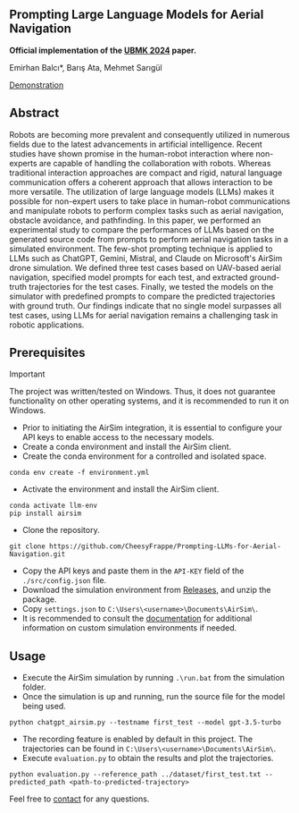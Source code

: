 ## Prompting Large Language Models for Aerial Navigation
<b>Official implementation of the [UBMK 2024](https://ubmk.org.tr/) paper.</b>

Emirhan Balcı*, Barış Ata, Mehmet Sarıgül

[Demonstration](https://youtu.be/A9pKyYRqVNo)
## Abstract
Robots are becoming more prevalent and consequently utilized in numerous fields due to the latest advancements in artificial intelligence. Recent studies have shown promise in the human-robot interaction where non-experts are capable of handling the collaboration with robots. Whereas traditional interaction approaches are compact and rigid, natural language communication offers a coherent approach that allows interaction to be more versatile. The utilization of large language models (LLMs) makes it possible for non-expert users to take place in human-robot communications and manipulate robots to perform complex tasks such as aerial navigation, obstacle avoidance, and pathfinding. In this paper, we performed an experimental study to compare the performances of LLMs based on the generated source code from prompts to perform aerial navigation tasks in a simulated environment. The few-shot prompting technique is applied to LLMs such as ChatGPT, Gemini, Mistral, and Claude on Microsoft's AirSim drone simulation. We defined three test cases based on UAV-based aerial navigation, specified model prompts for each test, and extracted ground-truth trajectories for the test cases. Finally, we tested the models on the simulator with predefined prompts to compare the predicted trajectories with ground truth. Our findings indicate that no single model surpasses all test cases, using LLMs for aerial navigation remains a challenging task in robotic applications.


## Prerequisites
> [!IMPORTANT]
> The project was written/tested on Windows. Thus, it does not guarantee functionality on other operating systems,
> and it is recommended to run it on Windows.

- Prior to initiating the AirSim integration, it is essential to configure your API keys to enable access to the necessary models.
- Create a conda environment and install the AirSim client.
- Create the conda environment for a controlled and isolated space.
```
conda env create -f environment.yml
```
- Activate the environment and install the AirSim client.
```
conda activate llm-env
pip install airsim
```
- Clone the repository.
```
git clone https://github.com/CheesyFrappe/Prompting-LLMs-for-Aerial-Navigation.git
```
- Copy the API keys and paste them in the `API-KEY` field of the `./src/config.json` file.
- Download the simulation environment from [Releases](https://github.com/CheesyFrappe/Prompting-LLMs-for-Aerial-Navigation/releases/), and unzip the package.
- Copy `settings.json` to `C:\Users\<username>\Documents\AirSim\`.
- It is recommended to consult the [documentation](https://microsoft.github.io/AirSim/unreal_custenv/) for additional information on custom simulation environments if needed.

## Usage
- Execute the AirSim simulation by running ```.\run.bat``` from the simulation folder.
- Once the simulation is up and running, run the source file for the model being used.
```
python chatgpt_airsim.py --testname first_test --model gpt-3.5-turbo
```
- The recording feature is enabled by default in this project. The trajectories can be found in `C:\Users\<username>\Documents\AirSim\`.
- Execute ```evaluation.py``` to obtain the results and plot the trajectories.
```
python evaluation.py --reference_path ../dataset/first_test.txt --predicted_path <path-to-predicted-trajectory>
```



<!--- https://github.com/CheesyFrappe/Prompts-for-Robotics/assets/80858788/d4ef9ece-b2d5-49e3-a1dc-934031be7a6e --> 

Feel free to [contact](mailto:emirbalci360@gmail.com) for any questions.
